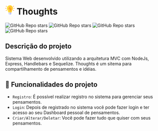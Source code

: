 # <img src="./public/img/thoughts_logo.png" width="30"> Thoughts
![GitHub Repo stars](https://img.shields.io/badge/status-concluido-green)
![GitHub Repo stars](https://img.shields.io/badge/node-%3E%3D16.0.0-green")
![GitHub Repo stars](https://img.shields.io/github/issues/mayconreis/thoughts)
![GitHub Repo stars](https://img.shields.io/github/stars/mayconreis/thoughts)

## Descrição do projeto
Sistema Web desenvolvido utilizando a arquitetura MVC com NodeJs, Express, Handlebars e Sequelize. Thoughts é um sitema para compartilhamento de pensamentos e idéias.

## :hammer: Funcionalidades do projeto ##
- `Registro`: É possível realizar registro no sistema para gerenciar seus pensamentos.
- `Login`: Depois de registrado no sistema você pode fazer login e ter acesso ao seu Dashboard pessoal de pensamentos.
- `Criar/Alterar/Deletar`: Você pode fazer tudo que quiser com seus pensamentos.
